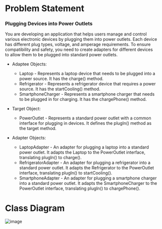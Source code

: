 # Problem Statement
### Plugging Devices into Power Outlets

You are developing an application that helps users manage and control various electronic devices by plugging them into power outlets. Each device has different plug types, voltage, and amperage requirements. To ensure compatibility and safety, you need to create adapters for different devices to allow them to be plugged into standard power outlets.

* Adaptee Objects:
  * Laptop - Represents a laptop device that needs to be plugged into a power source. It has the charge() method.
  * Refrigerator - Represents a refrigerator device that requires a power source. It has the startCooling() method.
  * SmartphoneCharger - Represents a smartphone charger that needs to be plugged in for charging. It has the chargePhone() method.

* Target Object:
  * PowerOutlet - Represents a standard power outlet with a common interface for plugging in devices. It defines the plugIn() method as the target method.

* Adapter Objects:
  * LaptopAdapter - An adapter for plugging a laptop into a standard power outlet. It adapts the Laptop to the PowerOutlet interface, translating plugIn() to charge().
  * RefrigeratorAdapter - An adapter for plugging a refrigerator into a standard power outlet. It adapts the Refrigerator to the PowerOutlet interface, translating plugIn() to startCooling().
  * SmartphoneAdapter - An adapter for plugging a smartphone charger into a standard power outlet. It adapts the SmartphoneCharger to the PowerOutlet interface, translating plugIn() to chargePhone().
 
# Class Diagram
![image](https://github.com/IsaiahPhilPangilinan/adapterPattern/assets/126074199/b0c05963-1ce7-414a-acef-e5dec789e9ff)
